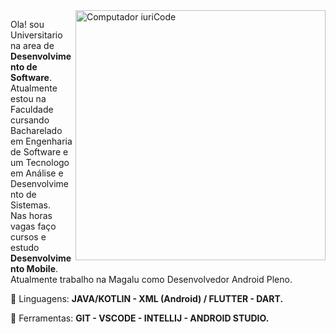 <img src="https://raw.githubusercontent.com/MicaelliMedeiros/micaellimedeiros/master/image/computer-illustration.png" min-width="400px" max-width="400px" width="400px" align="right" alt="Computador iuriCode">

<p align="left"> 
  Ola! sou Universitario na area de <strong>Desenvolvimento de Software</strong>.<br>
  Atualmente estou na Faculdade cursando Bacharelado em Engenharia de Software e um Tecnologo em Análise e Desenvolvimento de Sistemas.<br>
  Nas horas vagas faço cursos e estudo <strong>Desenvolvimento Mobile</strong>.<br>
  Atualmente trabalho na Magalu como Desenvolvedor Android Pleno.
</p>

<p align="left">
  🦄 Linguagens: <strong>JAVA/KOTLIN - XML (Android) / FLUTTER - DART.</strong>
</p>
<p align="left">
  💼 Ferramentas: <strong>GIT - VSCODE - INTELLIJ - ANDROID STUDIO.</strong>
</p>
  
